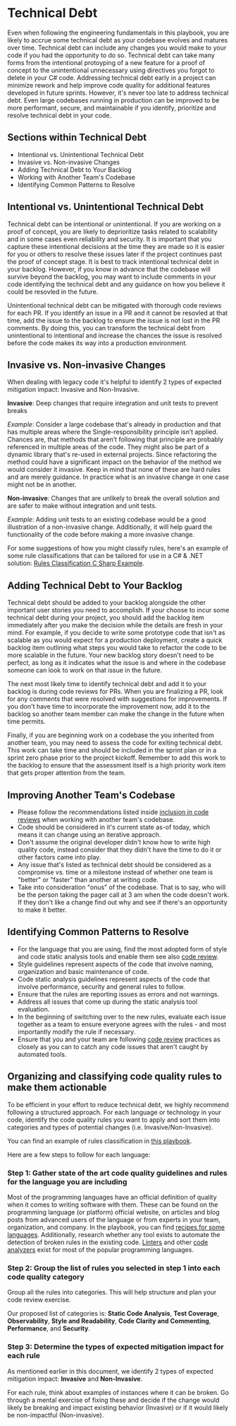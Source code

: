 # Technical Debt

Even when following the engineering fundamentals in this playbook, you are likely to accrue some technical debt as your codebase evolves and matures over time. Technical debt can include any changes you would make to your code if you had the opportunity to do so. Technical debt can take many forms from the intentional protoyping of a new feature for a proof of concept to the unintentional unnecessary using directives you forgot to delete in your C# code. Addressing technical debt early in a project can minimize rework and help improve code quality for additional features developed in future sprints. However, it's never too late to address technical debt. Even large codebases running in production can be improved to be more performant, secure, and maintainable if you identify, prioritize and resolve technical debt in your code.

## Sections within Technical Debt

* Intentional vs. Unintentional Technical Debt
* Invasive vs. Non-invasive Changes
* Adding Technical Debt to Your Backlog
* Working with Another Team's Codebase
* Identifying Common Patterns to Resolve

## Intentional vs. Unintentional Technical Debt

Technical debt can be intentional or unintentional. If you are working on a proof of concept, you are likely to deprioritize tasks related to scalability and in some cases even reliability and security. It is important that you capture these intentional decisions at the time they are made so it is easier for you or others to resolve these issues later if the project continues past the proof of concept stage. It is best to track intentional technical debt in your backlog. However, if you know in advance that the codebase will survive beyond the backlog, you may want to include comments in your code identifying the technical debt and any guidance on how you believe it could be resovled in the future.
  
Unintentional technical debt can be mitigated with thorough code reviews for each PR. If you identify an issue in a PR and it cannot be resovled at that time, add the issue to the backlog to ensure the issue is not lost in the PR comments. By doing this, you can transform the technical debt from unintentional to intentional and increase the chances the issue is resolved before the code makes its way into a production environment.

## Invasive vs. Non-invasive Changes

When dealing with legacy code it's helpful to identify 2 types of expected mitigation impact: Invasive and Non-Invasive.

**Invasive**: Deep changes that require integration and unit tests to prevent breaks

*Example*: Consider a large codebase that's already in production and that has multiple areas where the Single-responsibility principle isn’t applied. Chances are, that methods that aren’t following that principle are probably referenced in multiple areas of the code. They might also be part of a dynamic library that's re-used in external projects. Since refactoring the method could have a significant impact on the behavior of the method we would consider it invasive. Keep in mind that none of these are hard rules and are merely guidance. In practice what is an invasive change in one case might not be in another.

**Non-invasive**: Changes that are unlikely to break the overall solution and are safer to make without integration and unit tests.
  
*Example*: Adding unit tests to an existing codebase would be a good  illustration of a non-invasive change.  Additionally, it will help guard the functionality of the code before making a more invasive change.

For some suggestions of how you might classify rules, here's an example of some rule classifications that can be tailored for use in a C# & .NET solution: [Rules Classification C Sharp Example](./RulesClassification-CSharpExample.md).

## Adding Technical Debt to Your Backlog

Technical debt should be added to your backlog alongside the other important user stories you need to accomplish. If your choose to incur some technical debt during your project, you should add the backlog item immediately after you make the decision while the details are fresh in your mind. For example, if you decide to write some prototype code that isn't as scalable as you would expect for a production deployment, create a quick backlog item outlining what steps you would take to refactor the code to be more scalable in the future. Your new backlog story doesn't need to be perfect, as long as it indicates what the issue is and where in the codebase someone can look to work on that issue in the future.  
  
The next most likely time to identify technical debt and add it to your backlog is during code reviews for PRs. When you are finalizing a PR, look for any comments that were resolved with suggestions for improvements. If you don't have time to incorporate the improvement now, add it to the backlog so another team member can make the change in the future when time permits.  
  
Finally, if you are beginning work on a codebase the you inherited from another team, you may need to assess the code for exiting technical debt. This work can take time and should be included in the sprint plan or in a sprint zero phase prior to the project kickoff. Remember to add this work to the backlog to ensure that the assessment itself is a high priority work item that gets proper attention from the team.

## Improving Another Team's Codebase

* Please follow the recommendations listed inside [inclusion in code reviews](../../code-reviews/inclusion-in-code-review.md) when working with another team's codebase.
* Code should be considered in it's current state as-of today, which means it can change using an iterative approach.
* Don't assume the original developer didn't know how to write high quality code, instead consider that they didn't have the time to do it or other factors came into play.
* Any issue that's listed as technical debt should be considered as a compromise vs. time or a milestone instead of whether one team is "better" or "faster" than another at writing code.
* Take into consideration "onus" of the codebase. That is to say, who will be the person taking the pager call at 3 am when the code doesn't work. If they don't like a change find out why and see if there's an opportunity to make it better.

## Identifying Common Patterns to Resolve

* For the language that you are using, find the most adopted form of style and code static analysis tools and enable them see also [code review](/docs/code-reviews/README.md).
* Style guidelines represent aspects of the code that involve naming, organization and basic maintenance of code.
* Code static analysis guidelines represent aspects of the code that involve performance, security and general rules to follow.
* Ensure that the rules are reporting issues as errors and not warnings.
* Address all issues that come up during the static analysis tool evaluation.
* In the beginning of switching over to the new rules, evaluate each issue together as a team to ensure everyone agrees with the rules - and most importantly modify the rule if necessary.
* Ensure that you and your team are following [code review](/docs/code-reviews/README.md) practices as closely as you can to catch any code issues that aren't caught by automated tools.

## Organizing and classifying code quality rules to make them actionable

To be efficient in your effort to reduce technical debt, we highly recommend following a structured approach. For each language or technology in your code, identify the code quality rules you want to apply and sort them into categories and types of potential changes (i.e. Invasive/Non-Invasive).

You can find an example of rules classification in [this playbook](./RulesClassification-CSharpExample.md).

Here are a few steps to follow for each language:

### Step 1: Gather state of the art code quality guidelines and rules for the language you are including

Most of the programming languages have an official definition of quality when it comes to writing software with them. These can be found on the programming language (or platform) official website, on articles and blog posts from advanced users of the language or from experts in your team, organization, and company. In the playbook, you can find [recipes for some languages](/code-review/README.md). Additionally, research whether any tool exists to automate the detection of broken rules in the existing code. [Linters](https://en.wikipedia.org/wiki/Lint_(software)) and other [code analyzers](https://en.wikipedia.org/wiki/List_of_tools_for_static_code_analysis) exist for most of the popular programming languages.

### Step 2: Group the list of rules you selected in step 1 into each code quality category

Group all the rules into categories. This will help structure and plan your code review exercise.

Our proposed list of categories is: **Static Code Analysis**, **Test Coverage**, **Observability**, **Style and Readability**, **Code Clarity and Commenting**, **Performance**, and **Security**.

### Step 3: Determine the types of expected mitigation impact for each rule

As mentioned earlier in this document, we identify 2 types of expected mitigation impact: **Invasive** and **Non-Invasive**.

For each rule, think about examples of instances where it can be broken. Go through a mental exercise of fixing these and decide if the change would likely be breaking and impact existing behavior (Invasive) or if it would likely be non-impactful (Non-invasive).
